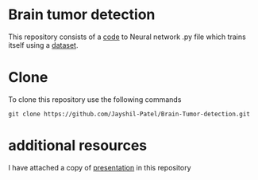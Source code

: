 # Brain tumor detection

This repository consists of a [code]() to Neural network .py file which trains itself using a [dataset]().

# Clone

To clone this repository use the following commands
 ```git
 git clone https://github.com/Jayshil-Patel/Brain-Tumor-detection.git
 ```

 # additional resources
 I have attached a copy of [presentation]() in this repository
 
